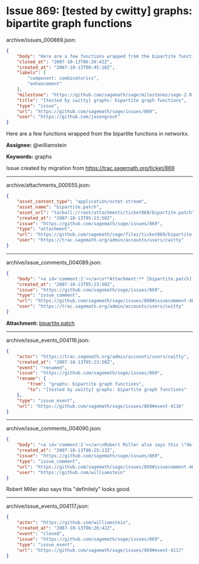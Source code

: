 # Issue 869: [tested by cwitty] graphs: bipartite graph functions

archive/issues_000869.json:
```json
{
    "body": "Here are a few functions wrapped from the bipartite functions in networkx.\n\n**Assignee:** @williamstein\n\n**Keywords:** graphs\n\nIssue created by migration from https://trac.sagemath.org/ticket/869\n\n",
    "closed_at": "2007-10-13T06:26:42Z",
    "created_at": "2007-10-13T00:45:10Z",
    "labels": [
        "component: combinatorics",
        "enhancement"
    ],
    "milestone": "https://github.com/sagemath/sage/milestones/sage-2.8.7",
    "title": "[tested by cwitty] graphs: bipartite graph functions",
    "type": "issue",
    "url": "https://github.com/sagemath/sage/issues/869",
    "user": "https://github.com/jasongrout"
}
```
Here are a few functions wrapped from the bipartite functions in networkx.

**Assignee:** @williamstein

**Keywords:** graphs

Issue created by migration from https://trac.sagemath.org/ticket/869





---

archive/attachments_000555.json:
```json
{
    "asset_content_type": "application/octet-stream",
    "asset_name": "bipartite.patch",
    "asset_url": "tarball://root/attachments/ticket869/bipartite.patch",
    "created_at": "2007-10-13T05:23:50Z",
    "issue": "https://github.com/sagemath/sage/issues/869",
    "type": "attachment",
    "url": "https://github.com/sagemath/sage/files/ticket869/bipartite.patch",
    "user": "https://trac.sagemath.org/admin/accounts/users/cwitty"
}
```



---

archive/issue_comments_004089.json:
```json
{
    "body": "<a id='comment:1'></a>\n**Attachment:** [bipartite.patch](https://github.com/sagemath/sage/files/ticket869/bipartite.patch)",
    "created_at": "2007-10-13T05:23:50Z",
    "issue": "https://github.com/sagemath/sage/issues/869",
    "type": "issue_comment",
    "url": "https://github.com/sagemath/sage/issues/869#issuecomment-4089",
    "user": "https://trac.sagemath.org/admin/accounts/users/cwitty"
}
```

<a id='comment:1'></a>
**Attachment:** [bipartite.patch](https://github.com/sagemath/sage/files/ticket869/bipartite.patch)



---

archive/issue_events_004116.json:
```json
{
    "actor": "https://trac.sagemath.org/admin/accounts/users/cwitty",
    "created_at": "2007-10-13T05:23:50Z",
    "event": "renamed",
    "issue": "https://github.com/sagemath/sage/issues/869",
    "rename": {
        "from": "graphs: bipartite graph functions",
        "to": "[tested by cwitty] graphs: bipartite graph functions"
    },
    "type": "issue_event",
    "url": "https://github.com/sagemath/sage/issues/869#event-4116"
}
```



---

archive/issue_comments_004090.json:
```json
{
    "body": "<a id='comment:2'></a>\nRobert Miller also says this \"definitely\" looks good.",
    "created_at": "2007-10-13T06:25:13Z",
    "issue": "https://github.com/sagemath/sage/issues/869",
    "type": "issue_comment",
    "url": "https://github.com/sagemath/sage/issues/869#issuecomment-4090",
    "user": "https://github.com/williamstein"
}
```

<a id='comment:2'></a>
Robert Miller also says this "definitely" looks good.



---

archive/issue_events_004117.json:
```json
{
    "actor": "https://github.com/williamstein",
    "created_at": "2007-10-13T06:26:42Z",
    "event": "closed",
    "issue": "https://github.com/sagemath/sage/issues/869",
    "type": "issue_event",
    "url": "https://github.com/sagemath/sage/issues/869#event-4117"
}
```
